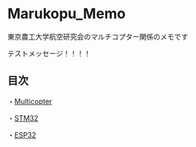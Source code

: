 # Marukopu_Memo

東京農工大学航空研究会のマルチコプター関係のメモです

テストメッセージ！！！！

## 目次

・[Multicopter](documents/Multicopter/readme.md)

・[STM32](documents/STM32/readme.md)

・[ESP32](documents/ESP32/readme.md)

